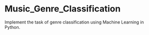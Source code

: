 # Music_Genre_Classification
Implement the task of genre classification using Machine Learning in Python.
